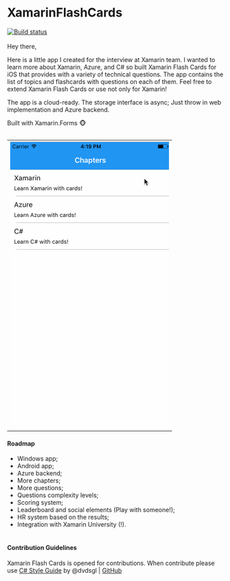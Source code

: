 # XamarinFlashCards
[![Build status](https://build.mobile.azure.com/v0.1/apps/efd2fca4-4521-4b74-9bb2-b642ffb25962/branches/master/badge)](https://mobile.azure.com)
<br><br>
Hey there,

Here is a little app I created for the interview at Xamarin team. I wanted to learn more about Xamarin, Azure, and C# so built Xamarin Flash Cards for iOS that provides with a variety of technical questions. The app contains the list of topics and flashcards with questions on each of them. Feel free to extend Xamarin Flash Cards or use not only for Xamarin!

The app is a cloud-ready. The storage interface is async; Just throw in web implementation and Azure backend. 

Built with Xamarin.Forms :monkey_face:
<br><br>
<table>
   <tr>
     <td><img src="Art/XamCards.gif"/></td>
   </tr>
</table>

#### Roadmap
* Windows app;
* Android app;
* Azure backend;
* More chapters;
* More questions;
* Questions complexity levels;
* Scoring system;
* Leaderboard and social elements (Play with someone!);
* HR system based on the results;
* Integration with Xamarin University (!).
<br><br>
#### Contribution Guidelines

Xamarin Flash Cards is opened for contributions. When contribute please use [C# Style Guide](https://github.com/dvdsgl/csharp-in-style "C# Style Guide Repository") by @dvdsgl | [GitHub](https://github.com/dvdsgl)
